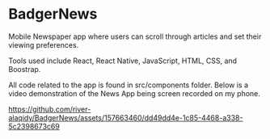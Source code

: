 # BadgerNews
Mobile Newspaper app where users can scroll through articles and set their viewing preferences.

Tools used include React, React Native, JavaScript, HTML, CSS, and Boostrap.

All code related to the app is found in src/components folder.
Below is a video demonstration of the News App being screen recorded on my phone.

https://github.com/river-alaqidy/BadgerNews/assets/157663460/dd49dd4e-1c85-4468-a338-5c2398673c69
